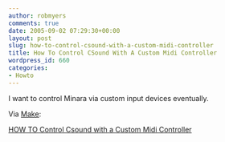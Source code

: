 ```yaml
---
author: robmyers
comments: true
date: 2005-09-02 07:29:30+00:00
layout: post
slug: how-to-control-csound-with-a-custom-midi-controller
title: How To Control CSound With A Custom Midi Controller
wordpress_id: 660
categories:
- Howto
---
```


I want to control Minara via custom input devices eventually.  
  
Via [Make](http://www.makezine.com/blog/archive/2005/09/how_to_control.html?CMP=OTC-0D6B48984890):  
  
[HOW TO Control Csound with a Custom Midi Controller](http://www.engadget.com/entry/1234000493056642/)  



